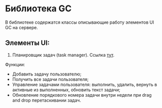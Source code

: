 # Библиотека GC

В библиотеке содержатся классы описывающие работу элементов UI GC на сервере.

## Элементы UI:

1. Планировщик задач (task manager).
Ссылка [тут](https://github.com/PavelNaymovets/GC-library/tree/master/api/v1/taskmanager).

Функции:
* Добавить задачу пользователю;
* Получить все задачи пользователя;
* Управление задачами пользователя: выполнить, удалить, вернуть в активные из выполненных, обновить текст задачи;
* Обновление порядкового номера задачи внутри недели при drag and drop перетаскивании задач.

